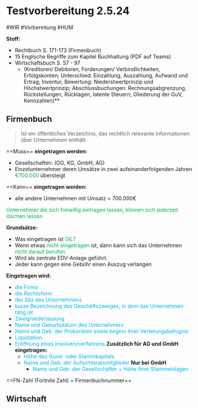# Testvorbereitung 2.5.24
#WIR #Vorbereitung #HUM 

**Stoff:**
- Rechtbuch S. 171-173 (Firmenbuch)
- 15 Englische Begriffe zum Kapitel Buchhaltung (PDF auf Teams)
- Wirtschaftsbuch S. 57 - 97 
	- (Kreditoren/ Debitoren, Forderungen/ Verbindlichkeiten, Erfolgskonten; Unterschied: Einzahlung, Auszahlung, Aufwand und Ertrag; Inventur, Bewertung: Niederstwertprinzip und Höchstwertprinzip; Abschlussbuchungen: Rechnungsabgrenzung, Rückstellungen, Rücklagen, latente Steuern; Gliederung der GuV, Kennzahlen)**

## Firmenbuch

>Ist ein öffentliches Verzeichnis, das rechtlich relevante Informationen über Unternehmen enthält.

==Muss== **eingetragen werden:**
- Gesellschaften: (OG, KG, GmbH, AG)
- Einzelunternehmer deren Umsätze in zwei aufeinanderfolgenden Jahren <span style="color:#00b050">€700.000</span> übersteigt

==Kann== **eingetragen werden:**
- alle andere Unternehmen mit Umsatz < 700.000€

<span style="color:#00b050">Unternehmer die sich freiwillig eintragen lassen, können sich jederzeit löschen lassen</span>

**Grundsätze:**
- Was eingetragen ist <span style="color:#00b050">GILT</span>
- Wenn etwas <span style="color:#00b050">nicht eingetragen</span> ist, dann kann sich das Unternehmen <span style="color:#00b050">nicht darauf berufen.</span>
- Wird als zentrale EDV-Anlage geführt. 
- Jeder kann gegen eine Gebühr einen Auszug verlangen

**Eingetragen wird:**
- <span style="color:#00b0f0">die Firma</span>
- <span style="color:#00b0f0">die Rechtsform</span>
- <span style="color:#00b0f0">der Sitz des Unternehmens</span>
- <span style="color:#00b0f0">kurze Bezeichnung des Geschäftszweiges, in dem das Unternehmen tätig ist</span>
- <span style="color:#00b0f0"> Zweigniederlassung</span>
- <span style="color:#00b0f0">Name und Geburtsdatum des Unternehmers</span>
- <span style="color:#00b0f0">Name und Geb. der Prokuristen sowie beginn ihrer Vertetungsbefugnis</span>
- <span style="color:#00b0f0">Liquidation</span>
- <span style="color:#00b0f0">Eröffnung eines Insolvenzverfahrens</span>
	**Zusätzlich für AG und GmbH eingetragen:**
	- <span style="color:#00b0f0">Höhe des Gund- oder Stammkaptials </span>
	- <span style="color:#00b0f0">Name und Geb. der Aufsichtsratsmitglieder</span>
		**Nur bei GmbH**
		- <span style="color:#00b0f0">Name und Geb. der Gesellschafter + Höhe ihrer Stammeinlagen</span>

==FN-Zahl (Fortnite Zahl) = Firmenbuchnummer==

## Wirtschaft

##